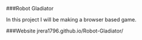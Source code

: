 ###Robot Gladiator

In this project I will be making a browser based game.

###Website
jrera1796.github.io/Robot-Gladiator/


